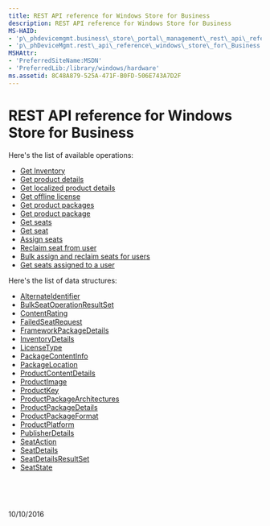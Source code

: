 ```yaml
---
title: REST API reference for Windows Store for Business
description: REST API reference for Windows Store for Business
MS-HAID:
- 'p\_phdevicemgmt.business\_store\_portal\_management\_rest\_api\_reference'
- 'p\_phDeviceMgmt.rest\_api\_reference\_windows\_store\_for\_Business'
MSHAttr:
- 'PreferredSiteName:MSDN'
- 'PreferredLib:/library/windows/hardware'
ms.assetid: 8C48A879-525A-471F-B0FD-506E743A7D2F
---
```


# REST API reference for Windows Store for Business


Here's the list of available operations:

-   [Get Inventory](get-seatblock.md)
-   [Get product details](get-product-details.md)
-   [Get localized product details](get-localized-product-details.md)
-   [Get offline license](get-offline-license.md)
-   [Get product packages](get-product-packages.md)
-   [Get product package](get-product-package.md)
-   [Get seats](get-seats.md)
-   [Get seat](get-seat.md)
-   [Assign seats](assign-seats.md)
-   [Reclaim seat from user](reclaim-seat-from-user.md)
-   [Bulk assign and reclaim seats for users](bulk-assign-and-reclaim-seats-from-user.md)
-   [Get seats assigned to a user](get-seats-assigned-to-a-user.md)

Here's the list of data structures:

-   [AlternateIdentifier](business-store-data-structures#alternateidentifier.md)
-   [BulkSeatOperationResultSet](business-store-data-structures#bulkseatoperationresultset.md)
-   [ContentRating](business-store-data-structures#contentrating.md)
-   [FailedSeatRequest](business-store-data-structures#failedseatrequest.md)
-   [FrameworkPackageDetails](business-store-data-structures#frameworkpackagedetails.md)
-   [InventoryDetails](business-store-data-structures#inventorydetails.md)
-   [LicenseType](business-store-data-structures#licensetype.md)
-   [PackageContentInfo](business-store-data-structures#packagecontentinfo.md)
-   [PackageLocation](business-store-data-structures#packagelocation.md)
-   [ProductContentDetails](business-store-data-structures#productcontentdetails.md)
-   [ProductImage](business-store-data-structures#productimage.md)
-   [ProductKey](business-store-data-structures#productkey.md)
-   [ProductPackageArchitectures](business-store-data-structures#productpackagearchitectures.md)
-   [ProductPackageDetails](business-store-data-structures#productpackagedetails.md)
-   [ProductPackageFormat](business-store-data-structures#productpackageformat.md)
-   [ProductPlatform](business-store-data-structures#productplatform.md)
-   [PublisherDetails](business-store-data-structures#publisherdetails.md)
-   [SeatAction](business-store-data-structures#seataction.md)
-   [SeatDetails](business-store-data-structures#seatdetails.md)
-   [SeatDetailsResultSet](business-store-data-structures#seatdetails.mdresultset)
-   [SeatState](business-store-data-structures#seatstate.md)

 

 

10/10/2016




